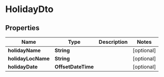 

# HolidayDto


## Properties

| Name | Type | Description | Notes |
|------------ | ------------- | ------------- | -------------|
|**holidayName** | **String** |  |  [optional] |
|**holidayLocName** | **String** |  |  [optional] |
|**holidayDate** | **OffsetDateTime** |  |  [optional] |



